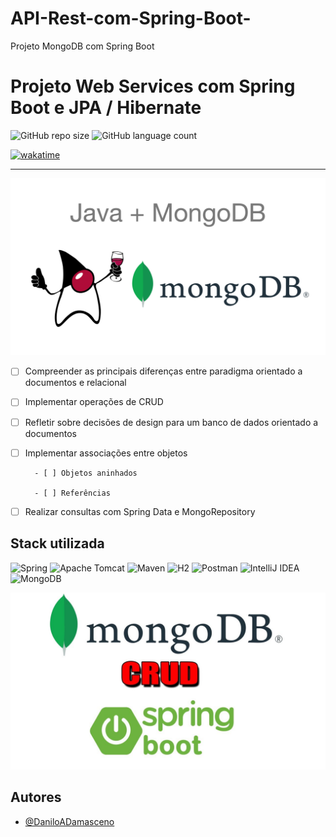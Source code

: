 # API-Rest-com-Spring-Boot-

Projeto MongoDB com Spring Boot

# Projeto Web Services com Spring Boot e JPA / Hibernate

![GitHub repo size](https://img.shields.io/github/repo-size/DaniloADamasceno/API-Rest-com-Spring-Boot?style=for-the-badge)
![GitHub language count](https://img.shields.io/github/languages/count/DaniloADamasceno/API-Rest-com-Spring-Boot?style=for-the-badge)

[![wakatime](https://wakatime.com/badge/user/e7f2e494-878d-4290-9a2b-cc473da48b8a/project/578e5d1f-b148-4af2-8515-2dbe4e7b1ab3.svg)](https://wakatime.com/badge/user/e7f2e494-878d-4290-9a2b-cc473da48b8a/project/578e5d1f-b148-4af2-8515-2dbe4e7b1ab3)

<hr>

![Imagem](https://raw.githubusercontent.com/DaniloADamasceno/API-Rest-com-Spring-Boot/main/Imagens/java%20mongoDB.png)



- [ ] Compreender as principais diferenças entre paradigma orientado a documentos e relacional

- [ ] Implementar operações de CRUD

- [ ] Refletir sobre decisões de design para um banco de dados orientado a documentos

- [ ] Implementar associações entre objetos

        - [ ] Objetos aninhados

        - [ ] Referências

- [ ] Realizar consultas com Spring Data e MongoRepository

## Stack utilizada

![Spring](https://img.shields.io/badge/spring-%236DB33F.svg?style=for-the-badge&logo=spring&logoColor=white)
![Apache Tomcat](https://img.shields.io/badge/apache%20tomcat-%23F8DC75.svg?style=for-the-badge&logo=apache-tomcat&logoColor=black)
![Maven](https://img.shields.io/badge/Apache%20Maven-C71A36?style=for-the-badge&logo=Apache%20Maven&logoColor=white)
![H2](https://img.shields.io/badge/-H2%20DataBase-254987?style=for-the-badge&logo=Liferay&logoColor=1572B6)
![Postman](https://img.shields.io/badge/Postman-FF6C37?style=for-the-badge&logo=postman&logoColor=white)
![IntelliJ IDEA](https://img.shields.io/badge/IntelliJIDEA-000000.svg?style=for-the-badge&logo=intellij-idea&logoColor=white)
![MongoDB](https://img.shields.io/badge/MongoDB-%234ea94b.svg?style=for-the-badge&logo=mongodb&logoColor=white)

<!-- <h2>OBS:</h2>
   <h3> Os Servidores da HEROKU agora não contam mais coom planos gratuitos e por conta disso o app não foi implemtnado na plataforma.</h3>

<hr> -->

![Imagem](https://raw.githubusercontent.com/DaniloADamasceno/API-Rest-com-Spring-Boot/main/Imagens/mongoDB%20crud.jpg)

## Autores

- [@DaniloADamasceno](https://github.com/DaniloADamasceno)
